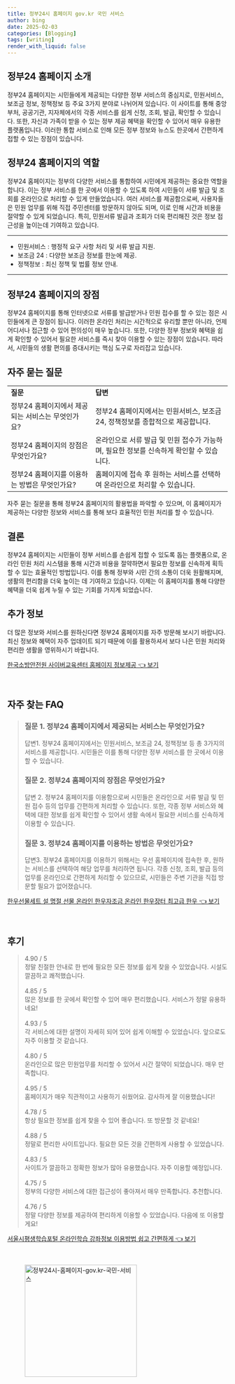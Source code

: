 ```yaml
---
title: 정부24시 홈페이지 gov.kr 국민 서비스
author: bing
date: 2025-02-03
categories: [Blogging]
tags: [writing]
render_with_liquid: false
---
```



<h2 id='정부24_홈페이지_소개'>정부24 홈페이지 소개</h2>

<p>정부24 홈페이지는 시민들에게 제공되는 다양한 정부 서비스의 중심지로, 민원서비스, 보조금 정보, 정책정보 등 주요 3가지 분야로 나뉘어져 있습니다. 이 사이트를 통해 중앙부처, 공공기관, 지자체에서의 각종 서비스를 쉽게 신청, 조회, 발급, 확인할 수 있습니다. 또한, 자신과 가족이 받을 수 있는 정부 제공 혜택을 확인할 수 있어서 매우 유용한 플랫폼입니다. 이러한 통합 서비스로 인해 모든 정부 정보와 뉴스도 한곳에서 간편하게 접할 수 있는 장점이 있습니다.</p>

<h2 id='정부24_홈페이지의_역할'>정부24 홈페이지의 역할</h2>

<p>정부24 홈페이지는 정부의 다양한 서비스를 통합하여 시민에게 제공하는 중요한 역할을 합니다. 이는 정부 서비스를 한 곳에서 이용할 수 있도록 하여 시민들이 서류 발급 및 조회를 온라인으로 처리할 수 있게 만들었습니다. 여러 서비스를 제공함으로써, 사용자들은 민원 업무를 위해 직접 주민센터를 방문하지 않아도 되며, 이로 인해 시간과 비용을 절약할 수 있게 되었습니다. 특히, 민원서류 발급과 조회가 더욱 편리해진 것은 정보 접근성을 높이는데 기여하고 있습니다.</p>

<hr />

<ul>
    <li>민원서비스 : 행정적 요구 사항 처리 및 서류 발급 지원.</li>
    <li>보조금 24 : 다양한 보조금 정보를 한눈에 제공.</li>
    <li>정책정보 : 최신 정책 및 법률 정보 안내.</li>
</ul>

<hr />

<h2 id='정부24_홈페이지의_장점'>정부24 홈페이지의 장점</h2>

<p>정부24 홈페이지를 통해 인터넷으로 서류를 발급받거나 민원 접수를 할 수 있는 점은 시민들에게 큰 장점이 됩니다. 이러한 온라인 처리는 시간적으로 유리할 뿐만 아니라, 언제 어디서나 접근할 수 있어 편의성이 매우 높습니다. 또한, 다양한 정부 정보와 혜택을 쉽게 확인할 수 있어서 필요한 서비스를 즉시 찾아 이용할 수 있는 장점이 있습니다. 따라서, 시민들의 생활 편의를 증대시키는 핵심 도구로 자리잡고 있습니다.</p>

<h2 id='자주_묻는_질문'>자주 묻는 질문</h2>

<table>
    <tr>
        <td><b>질문</b></td>
        <td><b>답변</b></td>
    </tr>
    <tr>
        <td>정부24 홈페이지에서 제공되는 서비스는 무엇인가요?</td>
        <td>정부24 홈페이지에서는 민원서비스, 보조금 24, 정책정보를 종합적으로 제공합니다.</td>
    </tr>
    <tr>
        <td>정부24 홈페이지의 장점은 무엇인가요?</td>
        <td>온라인으로 서류 발급 및 민원 접수가 가능하며, 필요한 정보를 신속하게 확인할 수 있습니다.</td>
    </tr>
    <tr>
        <td>정부24 홈페이지를 이용하는 방법은 무엇인가요?</td>
        <td>홈페이지에 접속 후 원하는 서비스를 선택하여 온라인으로 처리할 수 있습니다.</td>
    </tr>
</table>

<p>자주 묻는 질문을 통해 정부24 홈페이지의 활용법을 파악할 수 있으며, 이 홈페이지가 제공하는 다양한 정보와 서비스를 통해 보다 효율적인 민원 처리를 할 수 있습니다.</p>

<h2 id='결론'>결론</h2>

<p>정부24 홈페이지는 시민들이 정부 서비스를 손쉽게 접할 수 있도록 돕는 플랫폼으로, 온라인 민원 처리 시스템을 통해 시간과 비용을 절약하면서 필요한 정보를 신속하게 획득할 수 있는 효율적인 방법입니다. 이를 통해 정부와 시민 간의 소통이 더욱 원활해지며, 생활의 편리함을 더욱 높이는 데 기여하고 있습니다. 이제는 이 홈페이지를 통해 다양한 혜택을 더욱 쉽게 누릴 수 있는 기회를 가지게 되었습니다.</p>

<h2 id='추가_정보'>추가 정보</h2>

<p>더 많은 정보와 서비스를 원하신다면 정부24 홈페이지를 자주 방문해 보시기 바랍니다. 최신 정보와 혜택이 자주 업데이트 되기 때문에 이를 활용하셔서 보다 나은 민원 처리와 편리한 생활을 영위하시기 바랍니다.</p>


<p><a class="click-button" title="한국소방안전원 사이버교육센터 홈페이지 정보제공" href="https://greenforu.github.io/posts/%ED%95%9C%EA%B5%AD%EC%86%8C%EB%B0%A9%EC%95%88%EC%A0%84%EC%9B%90-%EC%82%AC%EC%9D%B4%EB%B2%84%EA%B5%90%EC%9C%A1%EC%84%BC%ED%84%B0-%ED%99%88%ED%8E%98%EC%9D%B4%EC%A7%80-%EC%A0%95%EB%B3%B4%EC%A0%9C%EA%B3%B5/" rel="dofollow">한국소방안전원 사이버교육센터 홈페이지 정보제공 👈 보기</a></p><br>
<h2 id='자주_찾는_FAQ'>자주 찾는 FAQ</h2>
<div itemscope="" itemtype="https://schema.org/FAQPage"> 
<blockquote> 
<div itemscope="" itemprop="mainEntity" itemtype="https://schema.org/Question"> 
<h3 itemprop="name">질문 1. 정부24 홈페이지에서 제공되는 서비스는 무엇인가요?</h3> 
<div itemscope="" itemprop="acceptedAnswer" itemtype="https://schema.org/Answer"> 
<span itemprop="text"> 
<p>답변1. 정부24 홈페이지에서는 민원서비스, 보조금 24, 정책정보 등 총 3가지의 서비스를 제공합니다. 시민들은 이를 통해 다양한 정부 서비스를 한 곳에서 이용할 수 있습니다.</p> 
</span> 
</div> 
</div> 
<div itemscope="" itemprop="mainEntity" itemtype="https://schema.org/Question"> 
<h3 itemprop="name">질문 2. 정부24 홈페이지의 장점은 무엇인가요?</h3> 
<div itemscope="" itemprop="acceptedAnswer" itemtype="https://schema.org/Answer"> 
<span itemprop="text"> 
<p>답변 2. 정부24 홈페이지를 이용함으로써 시민들은 온라인으로 서류 발급 및 민원 접수 등의 업무를 간편하게 처리할 수 있습니다. 또한, 각종 정부 서비스와 혜택에 대한 정보를 쉽게 확인할 수 있어서 생활 속에서 필요한 서비스를 신속하게 이용할 수 있습니다.</p> 
</span> 
</div> 
</div> 
<div itemscope="" itemprop="mainEntity" itemtype="https://schema.org/Question"> 
<h3 itemprop="name">질문 3. 정부24 홈페이지를 이용하는 방법은 무엇인가요?</h3> 
<div itemscope="" itemprop="acceptedAnswer" itemtype="https://schema.org/Answer"> 
<span itemprop="text"> 
<p>답변3. 정부24 홈페이지를 이용하기 위해서는 우선 홈페이지에 접속한 후, 원하는 서비스를 선택하여 해당 업무를 처리하면 됩니다. 각종 신청, 조회, 발급 등의 업무를 온라인으로 간편하게 처리할 수 있으므로, 시민들은 주변 기관을 직접 방문할 필요가 없어졌습니다.</p> 
</span> 
</div> 
</div> 
</blockquote> 
</div>
<p><a class="click-button" title="한우선물세트 설 명절 선물 온라인 한우자조금 온라인 한우장터 최고급 한우" href="https://greenforu.github.io/posts/%ED%95%9C%EC%9A%B0%EC%84%A0%EB%AC%BC%EC%84%B8%ED%8A%B8-%EC%84%A4-%EB%AA%85%EC%A0%88-%EC%84%A0%EB%AC%BC-%EC%98%A8%EB%9D%BC%EC%9D%B8-%ED%95%9C%EC%9A%B0%EC%9E%90%EC%A1%B0%EA%B8%88-%EC%98%A8%EB%9D%BC%EC%9D%B8-%ED%95%9C%EC%9A%B0%EC%9E%A5%ED%84%B0-%EC%B5%9C%EA%B3%A0%EA%B8%89-%ED%95%9C%EC%9A%B0/" rel="dofollow">한우선물세트 설 명절 선물 온라인 한우자조금 온라인 한우장터 최고급 한우 👈 보기</a></p><br>
<h2 id='후기'>후기</h2>
<div itemscope itemtype="https://schema.org/Product">
  <blockquote>
  <div itemprop="review" itemscope itemtype="https://schema.org/Review">
      <div itemprop="reviewRating" itemscope itemtype="https://schema.org/Rating"> <span itemprop="ratingValue">4.90</span> / <span itemprop="bestRating">5</span> </div>
      <span itemprop="reviewBody">정말 친절한 안내로 한 번에 필요한 모든 정보를 쉽게 찾을 수 있었습니다. 시설도 깔끔하고 쾌적했습니다.</span>
  </div>
  <br>
  <div itemprop="review" itemscope itemtype="https://schema.org/Review">
      <div itemprop="reviewRating" itemscope itemtype="https://schema.org/Rating"> <span itemprop="ratingValue">4.85</span> / <span itemprop="bestRating">5</span> </div>
      <span itemprop="reviewBody">많은 정보를 한 곳에서 확인할 수 있어 매우 편리했습니다. 서비스가 정말 유용하네요!</span>
  </div>
  <br>
  <div itemprop="review" itemscope itemtype="https://schema.org/Review">
      <div itemprop="reviewRating" itemscope itemtype="https://schema.org/Rating"> <span itemprop="ratingValue">4.93</span> / <span itemprop="bestRating">5</span> </div>
      <span itemprop="reviewBody">각 서비스에 대한 설명이 자세히 되어 있어 쉽게 이해할 수 있었습니다. 앞으로도 자주 이용할 것 같습니다.</span>
  </div>
  <br>
  <div itemprop="review" itemscope itemtype="https://schema.org/Review">
      <div itemprop="reviewRating" itemscope itemtype="https://schema.org/Rating"> <span itemprop="ratingValue">4.80</span> / <span itemprop="bestRating">5</span> </div>
      <span itemprop="reviewBody">온라인으로 많은 민원업무를 처리할 수 있어서 시간 절약이 되었습니다. 매우 만족합니다.</span>
  </div>
  <br>
  <div itemprop="review" itemscope itemtype="https://schema.org/Review">
      <div itemprop="reviewRating" itemscope itemtype="https://schema.org/Rating"> <span itemprop="ratingValue">4.95</span> / <span itemprop="bestRating">5</span> </div>
      <span itemprop="reviewBody">홈페이지가 매우 직관적이고 사용하기 쉬웠어요. 감사하게 잘 이용했습니다!</span>
  </div>
  <br>
  <div itemprop="review" itemscope itemtype="https://schema.org/Review">
      <div itemprop="reviewRating" itemscope itemtype="https://schema.org/Rating"> <span itemprop="ratingValue">4.78</span> / <span itemprop="bestRating">5</span> </div>
      <span itemprop="reviewBody">항상 필요한 정보를 쉽게 찾을 수 있어 좋습니다. 또 방문할 것 같네요!</span>
  </div>
  <br>
  <div itemprop="review" itemscope itemtype="https://schema.org/Review">
      <div itemprop="reviewRating" itemscope itemtype="https://schema.org/Rating"> <span itemprop="ratingValue">4.88</span> / <span itemprop="bestRating">5</span> </div>
      <span itemprop="reviewBody">정말로 편리한 사이트입니다. 필요한 모든 것을 간편하게 사용할 수 있었습니다.</span>
  </div>
  <br>
  <div itemprop="review" itemscope itemtype="https://schema.org/Review">
      <div itemprop="reviewRating" itemscope itemtype="https://schema.org/Rating"> <span itemprop="ratingValue">4.83</span> / <span itemprop="bestRating">5</span> </div>
      <span itemprop="reviewBody">사이트가 깔끔하고 정확한 정보가 많아 유용했습니다. 자주 이용할 예정입니다.</span>
  </div>
  <br>
  <div itemprop="review" itemscope itemtype="https://schema.org/Review">
      <div itemprop="reviewRating" itemscope itemtype="https://schema.org/Rating"> <span itemprop="ratingValue">4.75</span> / <span itemprop="bestRating">5</span> </div>
      <span itemprop="reviewBody">정부의 다양한 서비스에 대한 접근성이 좋아져서 매우 만족합니다. 추천합니다.</span>
  </div>
  <br>
  <div itemprop="review" itemscope itemtype="https://schema.org/Review">
      <div itemprop="reviewRating" itemscope itemtype="https://schema.org/Rating"> <span itemprop="ratingValue">4.76</span> / <span itemprop="bestRating">5</span> </div>
      <span itemprop="reviewBody">정말 다양한 정보를 제공하여 편리하게 이용할 수 있었습니다. 다음에 또 이용할게요!</span>
  </div>
  </blockquote>
</div>
<p><a class="click-button" title="서울시평생학습포털 온라인학습 강좌정보 이용방법 쉽고 간편하게" href="https://greenforu.github.io/posts/%EC%84%9C%EC%9A%B8%EC%8B%9C%ED%8F%89%EC%83%9D%ED%95%99%EC%8A%B5%ED%8F%AC%ED%84%B8-%EC%98%A8%EB%9D%BC%EC%9D%B8%ED%95%99%EC%8A%B5-%EA%B0%95%EC%A2%8C%EC%A0%95%EB%B3%B4-%EC%9D%B4%EC%9A%A9%EB%B0%A9%EB%B2%95-%EC%89%BD%EA%B3%A0-%EA%B0%84%ED%8E%B8%ED%95%98%EA%B2%8C/" rel="dofollow">서울시평생학습포털 온라인학습 강좌정보 이용방법 쉽고 간편하게 👈 보기</a></p><br>
<figure class="image"><img src="https://greenforu.github.io/assets/img/thumbnail/정부24시-홈페이지-gov.kr-국민-서비스.webp" alt="정부24시-홈페이지-gov.kr-국민-서비스" width="256" height="256"></figure>